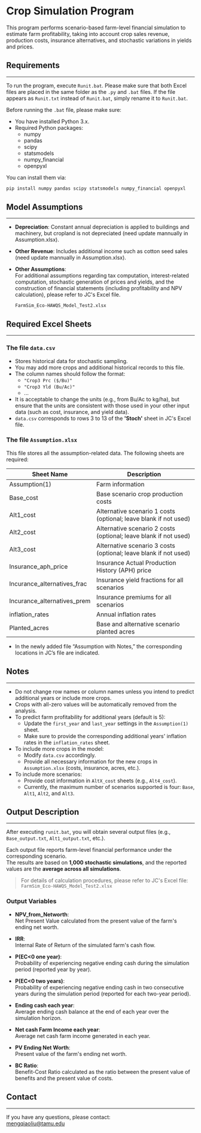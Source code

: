 # Crop Simulation Program

This program performs scenario-based farm-level financial simulation to estimate farm profitability, taking into account crop sales revenue, production costs, insurance alternatives, and stochastic variations in yields and prices.

## Requirements
---

To run the program, execute `Runit.bat`.  Please make sure that both Excel files are placed in the same folder as the `.py` and `.bat` files.
If the file appears as `Runit.txt` instead of `Runit.bat`, simply rename it to `Runit.bat`.

Before running the `.bat` file, please make sure:

- You have installed Python 3.x.
- Required Python packages:
    - numpy
    - pandas
    - scipy
    - statsmodels
    - numpy_financial
    - openpyxl

You can install them via:

```bash
pip install numpy pandas scipy statsmodels numpy_financial openpyxl
```

## Model Assumptions
---

- **Depreciation**: Constant annual depreciation is applied to buildings and machinery, but cropland is not depreciated (need update mannually in Assumption.xlsx).
- **Other Revenue**: Includes additional income such as cotton seed sales (need update mannually in Assumption.xlsx).
- **Other Assumptions**:  
  For additional assumptions regarding tax computation, interest-related computation, stochastic generation of prices and yields, and the construction of financial statements (including profitability and NPV calculation), please refer to JC's Excel file.

  `FarmSim_Eco-HAWQS_Model_Test2.xlsx`


## Required Excel Sheets
---


### The file `data.csv`

- Stores historical data for stochastic sampling.
- You may add more crops and additional historical records to this file.
- The column names should follow the format:
    - `"Crop3 Prc ($/Bu)"`
    - `"Crop3 Yld (Bu/Ac)"`
    - ...
- It is acceptable to change the units (e.g., from Bu/Ac to kg/ha), but ensure that the units are consistent with those used in your other input data (such as cost, insurance, and yield data).
- `data.csv` corresponds to rows 3 to 13 of the **'Stoch'** sheet in JC's Excel file.

### The file `Assumption.xlsx`

This file stores all the assumption-related data. The following sheets are required:

| Sheet Name | Description |
|------------|-------------|
| Assumption(1) | Farm information |
| Base_cost | Base scenario crop production costs |
| Alt1_cost | Alternative scenario 1 costs (optional; leave blank if not used) |
| Alt2_cost | Alternative scenario 2 costs (optional; leave blank if not used) |
| Alt3_cost | Alternative scenario 3 costs (optional; leave blank if not used) |
| Insurance_aph_price | Insurance Actual Production History (APH) price |
| Incurance_alternatives_frac | Insurance yield fractions for all scenarios |
| Incurance_alternatives_prem | Insurance premiums for all scenarios |
| inflation_rates | Annual inflation rates |
| Planted_acres | Base and alternative scenario planted acres |

- In the newly added file “Assumption with Notes,” the corresponding locations in JC’s file are indicated.


## Notes
---

- Do not change row names or column names unless you intend to predict additional years or include more crops.
- Crops with all-zero values will be automatically removed from the analysis.
- To predict farm profitability for additional years (default is 5):
    - Update the `first_year` and `last_year` settings in the `Assumption(1)` sheet.
    - Make sure to provide the corresponding additional years' inflation rates in the `inflation_rates` sheet.
- To include more crops in the model:
    - Modify `data.csv` accordingly.
    - Provide all necessary information for the new crops in `Assumption.xlsx` (costs, insurance, acres, etc.).
- To include more scenarios:
    - Provide cost information in `AltX_cost` sheets (e.g., `Alt4_cost`).
    - Currently, the maximum number of scenarios supported is four: `Base`, `Alt1`, `Alt2`, and `Alt3`.

## Output Description
---

After executing `runit.bat`, you will obtain several output files (e.g., `Base_output.txt`, `Alt1_output.txt`, etc.).

Each output file reports farm-level financial performance under the corresponding scenario.  
The results are based on **1,000 stochastic simulations**, and the reported values are the **average across all simulations**.

> For details of calculation procedures, please refer to JC's Excel file:  
> `FarmSim_Eco-HAWQS_Model_Test2.xlsx`

### Output Variables

- **NPV_from_Networth**:  
    Net Present Value calculated from the present value of the farm's ending net worth.

- **IRR**:  
    Internal Rate of Return of the simulated farm's cash flow.

- **P(EC<0 one year)**:  
    Probability of experiencing negative ending cash during the simulation period (reported year by year).

- **P(EC<0 two years)**:  
    Probability of experiencing negative ending cash in two consecutive years during the simulation period (reported for each two-year period).

- **Ending cash each year**:  
    Average ending cash balance at the end of each year over the simulation horizon.

- **Net cash Farm Income each year**:  
    Average net cash farm income generated in each year.

- **PV Ending Net Worth**:  
    Present value of the farm's ending net worth.

- **BC Ratio**:  
    Benefit-Cost Ratio calculated as the ratio between the present value of benefits and the present value of costs.

## Contact
---

If you have any questions, please contact:  
mengqiaoliu@tamu.edu
